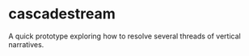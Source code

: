 cascadestream
=============

A quick prototype exploring how to resolve several threads of vertical narratives. 
